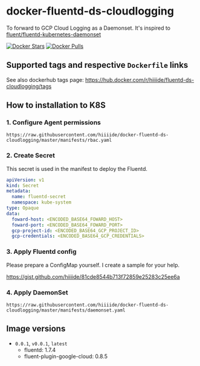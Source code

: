 # docker-fluentd-ds-cloudlogging

To forward to GCP Cloud Logging as a Daemonset. It's inspired to [fluent/fluentd-kubernetes-daemonset](https://github.com/fluent/fluentd-kubernetes-daemonset)

[![Docker Stars](https://img.shields.io/docker/stars/hiiiide/fluentd-ds-cloudlogging.svg)](https://hub.docker.com/r/hiiiide/fluentd-ds-cloudlogging)
[![Docker Pulls](https://img.shields.io/docker/pulls/hiiiide/fluentd-ds-cloudlogging.svg)](https://hub.docker.com/r/hiiiide/fluentd-ds-cloudlogging)



## Supported tags and respective `Dockerfile` links

See also dockerhub tags page: https://hub.docker.com/r/hiiiide/fluentd-ds-cloudlogging/tags

## How to installation to K8S

### 1. Configure Agent permissions

```
https://raw.githubusercontent.com/hiiiide/docker-fluentd-ds-cloudlogging/master/manifests/rbac.yaml
```

### 2. Create Secret

This secret is used in the manifest to deploy the Fluentd.

```yaml
apiVersion: v1
kind: Secret
metadata:
  name: fluentd-secret
  namespace: kube-system
type: Opaque
data:
  foward-host: <ENCODED_BASE64_FOWARD_HOST>
  foward-port: <ENCODED_BASE64_FOWARD_PORT>
  gcp-project-id: <ENCODED_BASE64_GCP_PROJECT_ID>
  gcp-credentials: <ENCODED_BASE64_GCP_CREDENTIALS>
```

### 3. Apply Fluentd config

Please prepare a ConfigMap yourself. I create a sample for your help.

https://gist.github.com/hiiiide/81cde8544b713f72859e25283c25ee6a

### 4. Apply DaemonSet

```
https://raw.githubusercontent.com/hiiiide/docker-fluentd-ds-cloudlogging/master/manifests/daemonset.yaml
```

## Image versions

- `0.0.1`, `v0.0.1`, `latest`
  - fluentd: 1.7.4
  - fluent-plugin-google-cloud: 0.8.5
